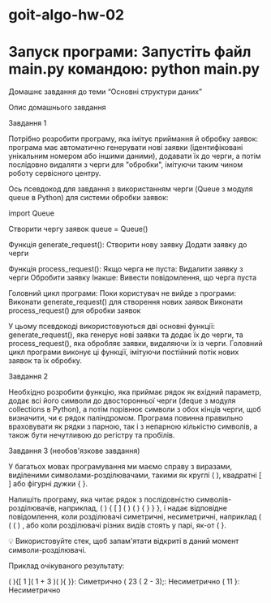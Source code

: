 # goit-algo-hw-02
# Запуск програми: Запустіть файл main.py командою: python main.py


Домашнє завдання до теми “Основні структури даних”

Опис домашнього завдання



Завдання 1

Потрібно розробити програму, яка імітує приймання й обробку заявок: програма має автоматично генерувати нові заявки (ідентифіковані унікальним номером або іншими даними), додавати їх до черги, а потім послідовно видаляти з черги для "обробки", імітуючи таким чином роботу сервісного центру.



Ось псевдокод для завдання з використанням черги (Queue з модуля queue в Python) для системи обробки заявок:

import Queue

Створити чергу заявок
queue = Queue()

Функція generate_request():
    Створити нову заявку
    Додати заявку до черги

Функція process_request():
    Якщо черга не пуста:
        Видалити заявку з черги
        Обробити заявку
    Інакше:
        Вивести повідомлення, що черга пуста

Головний цикл програми:
    Поки користувач не вийде з програми:
        Виконати generate_request() для створення нових заявок
        Виконати process_request() для обробки заявок



У цьому псевдокоді використовуються дві основні функції: generate_request(), яка генерує нові заявки та додає їх до черги, та process_request(), яка обробляє заявки, видаляючи їх із черги. Головний цикл програми виконує ці функції, імітуючи постійний потік нових заявок та їх обробку.





Завдання 2

Необхідно розробити функцію, яка приймає рядок як вхідний параметр, додає всі його символи до двосторонньої черги (deque з модуля collections в Python), а потім порівнює символи з обох кінців черги, щоб визначити, чи є рядок паліндромом. Програма повинна правильно враховувати як рядки з парною, так і з непарною кількістю символів, а також бути нечутливою до регістру та пробілів.



Завдання 3 (необов'язкове завдання)

У багатьох мовах програмування ми маємо справу з виразами, виділеними символами-розділювачами, такими як круглі ( ), квадратні [ ] або фігурні дужки { }.



Напишіть програму, яка читає рядок з послідовністю символів-розділювачів, наприклад, ( ) { [ ] ( ) ( ) { } } }, і надає відповідне повідомлення, коли розділювачі симетричні, несиметричні, наприклад ( ( ( ) , або коли розділювачі різних видів стоять у парі, як-от ( }.

 💡 Використовуйте стек, щоб запам'ятати відкриті в даний момент символи-розділювачі.


Приклад очікуваного результату:

( ){[ 1 ]( 1 + 3 )( ){ }}: Симетрично
( 23 ( 2 - 3);: Несиметрично
( 11 }: Несиметрично
